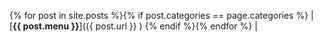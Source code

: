 {% for post in site.posts %}{% if post.categories == page.categories %} | [**{{ post.menu }}**]({{ post.url }} ) {% endif %}{% endfor %} |